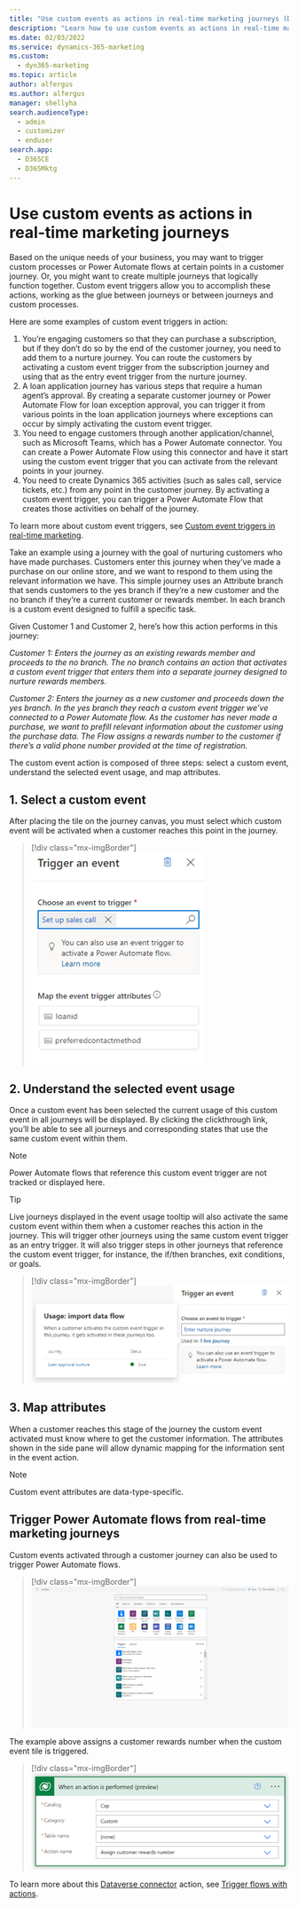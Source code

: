 ```yaml
---
title: "Use custom events as actions in real-time marketing journeys (Dynamics 365 Marketing) | Microsoft Docs"
description: "Learn how to use custom events as actions in real-time marketing journeys in Dynamics 365 Marketing."
ms.date: 02/03/2022
ms.service: dynamics-365-marketing
ms.custom: 
  - dyn365-marketing
ms.topic: article
author: alfergus
ms.author: alfergus
manager: shellyha
search.audienceType: 
  - admin
  - customizer
  - enduser
search.app: 
  - D365CE
  - D365Mktg
---
```


# Use custom events as actions in real-time marketing journeys

Based on the unique needs of your business, you may want to trigger custom processes or Power Automate flows at certain points in a customer journey. Or, you might want to create multiple journeys that logically function together. Custom event triggers allow you to accomplish these actions, working as the glue between journeys or between journeys and custom processes.

Here are some examples of custom event triggers in action:

1. You’re engaging customers so that they can purchase a subscription, but if they don’t do so by the end of the customer journey, you need to add them to a nurture journey. You can route the customers by activating a custom event trigger from the subscription journey and using that as the entry event trigger from the nurture journey.
1. A loan application journey has various steps that require a human agent’s approval. By creating a separate customer journey or Power Automate Flow for loan exception approval, you can trigger it from various points in the loan application journeys where exceptions can occur by simply activating the custom event trigger.
1. You need to engage customers through another application/channel, such as Microsoft Teams, which has a Power Automate connector. You can create a Power Automate Flow using this connector and have it start using the custom event trigger that you can activate from the relevant points in your journey.
1. You need to create Dynamics 365 activities (such as sales call, service tickets, etc.) from any point in the customer journey. By activating a custom event trigger, you can trigger a Power Automate Flow that creates those activities on behalf of the journey.

To learn more about custom event triggers, see [Custom event triggers in real-time marketing](real-time-marketing-custom-events.md).

Take an example using a journey with the goal of nurturing customers who have made purchases. Customers enter this journey when they’ve made a purchase on our online store, and we want to respond to them using the relevant information we have. This simple journey uses an Attribute branch that sends customers to the yes branch if they’re a new customer and the no branch if they’re a current customer or rewards member. In each branch is a custom event designed to fulfill a specific task.

Given Customer 1 and Customer 2, here’s how this action performs in this journey:

*Customer 1: Enters the journey as an existing rewards member and proceeds to the no branch. The no branch contains an action that activates a custom event trigger that enters them into a separate journey designed to nurture rewards members.*

*Customer 2: Enters the journey as a new customer and proceeds down the yes branch. In the yes branch they reach a custom event trigger we’ve connected to a Power Automate flow. As the customer has never made a purchase, we want to prefill relevant information about the customer using the purchase data. The Flow assigns a rewards number to the customer if there’s a valid phone number provided at the time of registration.*

The custom event action is composed of three steps: select a custom event, understand the selected event usage, and map attributes.

## 1. Select a custom event

After placing the tile on the journey canvas, you must select which custom event will be activated when a customer reaches this point in the journey.

> [!div class="mx-imgBorder"]
> ![Screenshot of selecting a custom event.](media/real-time-marketing-custom-event-actions-trigger-event.png "Screenshot of selecting a custom event")

## 2. Understand the selected event usage

Once a custom event has been selected the current usage of this custom event in all journeys will be displayed. By clicking the clickthrough link, you’ll be able to see all journeys and corresponding states that use the same custom event within them.

> [!NOTE]
> Power Automate flows that reference this custom event trigger are not tracked or displayed here.

> [!TIP]
> Live journeys displayed in the event usage tooltip will also activate the same custom event within them when a customer reaches this action in the journey. This will trigger other journeys using the same custom event trigger as an entry trigger. It will also trigger steps in other journeys that reference the custom event trigger, for instance, the if/then branches, exit conditions, or goals.

> [!div class="mx-imgBorder"]
> ![Screenshot of a trigger for a nurture journey.](media/real-time-marketing-custom-event-actions-nurture-journey.png "Screenshot of a trigger for a nurture journey")

## 3. Map attributes

When a customer reaches this stage of the journey the custom event activated must know where to get the customer information. The attributes shown in the side pane will allow dynamic mapping for the information sent in the event action.

> [!NOTE]
> Custom event attributes are data-type-specific.

## Trigger Power Automate flows from real-time marketing journeys

Custom events activated through a customer journey can also be used to trigger Power Automate flows.

> [!div class="mx-imgBorder"]
> ![Animation of choosing a Power Automate flow.](media/real-time-marketing-custom-event-actions-power-automate.gif "Animation of choosing a Power Automate flow")

The example above assigns a customer rewards number when the custom event tile is triggered.

> [!div class="mx-imgBorder"]
> ![Screenshot of Power Automate flow.](media/real-time-marketing-custom-event-actions-performed.png "Screenshot of Power Automate flow")

To learn more about this [Dataverse connector](/power-automate/dataverse/overview) action, see [Trigger flows with actions](/power-automate/dataverse/action-trigger).